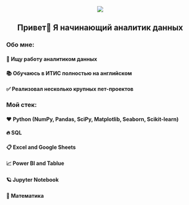 <div align="center">
  <img src="https://i.gifer.com/4qo9.gif" align="center"/>
</div>

<h2 align="center">Привет👋 Я начинающий аналитик данных</h2>

<h3 align="left">Обо мне:</h3>
<h4 align="left">🤝 Ищу работу аналитиком данных</h4>
<h4 align="left">📚 Обучаюсь в ИТИС полностью на английском</h4>
<h4 align="left">✅ Реализовал несколько крупных пет-проектов</h4>

<h3 align="left">Мой стек:</h3>

<div>
  <h4 align="left">❤️ Python (NumPy, Pandas, SciPy, Matplotlib, Seaborn, Scikit-learn)</h4>
  <h4 align="left">🔥 SQL</h4>
  <h4 align="left">📋 Excel and Google Sheets</h4>
  <h4 align="left">📈 Power BI and Tablue</h4>
  <h4 align="left">🪐 Jupyter Notebook</h4>
  <h4 align="left">🧠 Математика</h4>
</div>
